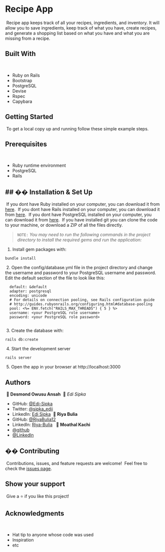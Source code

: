# Recipe App
​
Recipe app keeps track of all your recipes, ingredients, and inventory. It will allow you to save ingredients, keep track of what you have, create recipes, and generate a shopping list based on what you have and what you are missing from a recipe.
​
## Built With
​
- Ruby on Rails
- Bootstrap
- PostgreSQL
- Devise
- Rspec
- Capybara
​
## Getting Started
​
To get a local copy up and running follow these simple example steps.
​
## Prerequisites
​
- Ruby runtime environment
- PostgreSQL
- Rails
​
## ## �� Installation & Set Up
​
If you dont have Ruby installed on your computer, you can download it from [here](https://www.ruby-lang.org/en/downloads/).
​
If you dont have Rails installed on your computer, you can download it from [here](https://rubyonrails.org/).
​
If you dont have PostgreSQL installed on your computer, you can download it from [here](https://www.postgresql.org/download/).
​
If you have installed git you can clone the code to your machine, or download a ZIP of all the files directly.
​
​
> `NOTE:` _You may need to run the following commands in the project directory to install the required gems and run the application:_
​
1. Install gem packages with:
​
```
bundle install
```
​
2. Open the config/database.yml file in the project directory and change the username and password to your PostgreSQL username and password.
Edit the default section of the file to look like this:
    
```
  default: &default
  adapter: postgresql
  encoding: unicode
  # For details on connection pooling, see Rails configuration guide
  # http://guides.rubyonrails.org/configuring.html#database-pooling
  pool: <%= ENV.fetch("RAILS_MAX_THREADS") { 5 } %>
  username: <your PostgreSQL role username>
  password: <your PostgreSQL role password>
​
```
​
3. Create the database with:
​
```
rails db:create
```
​
4. Start the development server
​
```
rails server
```
​
5. Open the app in your browser at http://localhost:3000
​
## Authors
​
👤 **Desmond Owusu Ansah**
​
👤 _Edi Sipka_
​
- GitHub: [@Edi-Sipka](https://github.com/edi-sipka)
- Twitter: [@sipka_edii](https://twitter.com/sipka_edii)
- LinkedIn: [Edi Sipka](https://www.linkedin.com/in/edi-%C5%A1ipka-5b681b202/)
​
👤 **Riya Bulia**
​
- GitHub: [@RiyaBulia12](https://github.com/RiyaBulia12)
- LinkedIn: [Riya-Bulia](https://linkedin.com/in/riya-bulia)
​
​
👤 **Moathal Kachi**
​
- [@github](https://github.com/Moathal)
- [@LinkedIn](https://www.linkedin.com/in/moathalkachi)
​
​
​
## �� Contributing
​
Contributions, issues, and feature requests are welcome!
​
Feel free to check the [issues page](https://github.com/dodoburner/recipe-app/issues).
​
## Show your support
​
Give a ⭐️ if you like this project!
​
## Acknowledgments
​
- Hat tip to anyone whose code was used
- Inspiration
- etc